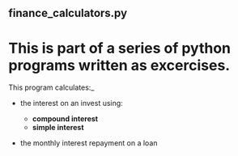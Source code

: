 ## finance_calculators.py

# This is part of a series of python programs written as excercises.

This program calculates:_
 * the interest on an invest using:
   * **compound interest**
   * **simple interest**
  
 * the monthly interest repayment on a loan

 
